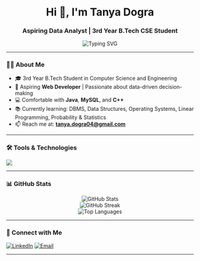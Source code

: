 <h1 align="center">Hi 👋, I'm Tanya Dogra</h1>
<h3 align="center">Aspiring Data Analyst | 3rd Year B.Tech CSE Student</h3>

<p align="center">
  <img src="https://readme-typing-svg.demolab.com?font=Fira+Code&size=20&duration=2000&pause=1000&center=true&vCenter=true&width=435&lines=Welcome+to+my+GitHub!;I+love+working+with+data+%F0%9F%93%88;Java+%7C+MySQL+%7C+C%2B%2B+Enthusiast;Currently+Exploring+DSA+%7C+ML+%7C+DBMS" alt="Typing SVG" />
</p>

---

### 👩‍💻 About Me

- 🎓 3rd Year B.Tech Student in Computer Science and Engineering  
- 🎯 Aspiring **Web Developer** | Passionate about data-driven decision-making  
- 💻 Comfortable with **Java**, **MySQL**, and **C++**
- 📚 Currently learning: DBMS, Data Structures, Operating Systems, Linear Programming, Probability & Statistics  
- 📫 Reach me at: **tanya.dogra04@gmail.com**

---

### 🛠️ Tools & Technologies

<p align="left">
  <img src="https://skillicons.dev/icons?i=java,cpp,mysql,py,git,github,vscode,linux" />
</p>

---

### 📊 GitHub Stats

<p align="center">
  <img src="https://github-readme-stats.vercel.app/api?username=TanyaDogra04&show_icons=true&theme=tokyonight" alt="GitHub Stats" />
  <br/>
  <img src="https://github-readme-streak-stats.herokuapp.com/?user=TanyaDogra04&theme=tokyonight" alt="GitHub Streak" />
  <br/>
  <img src="https://github-readme-stats.vercel.app/api/top-langs/?username=TanyaDogra04&layout=compact&theme=tokyonight" alt="Top Languages" />
</p>

---

### 🔗 Connect with Me

[![LinkedIn](https://img.shields.io/badge/-Tanya%20Dogra-blue?style=for-the-badge&logo=Linkedin&logoColor=white)](https://www.linkedin.com/in/tanya-dogra-5a5737309)
[![Email](https://img.shields.io/badge/-tanya.dogra04@gmail.com-D14836?style=for-the-badge&logo=gmail&logoColor=white)](mailto:tanya.dogra04@gmail.com)

---



